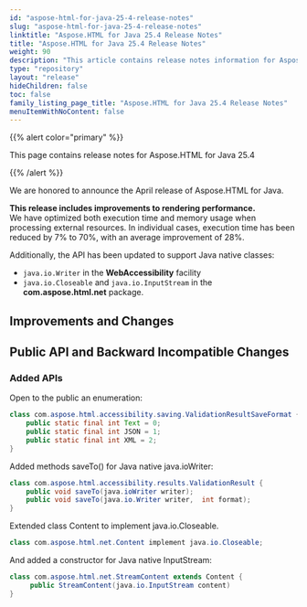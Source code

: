 ```yaml
---
id: "aspose-html-for-java-25-4-release-notes"
slug: "aspose-html-for-java-25-4-release-notes"
linktitle: "Aspose.HTML for Java 25.4 Release Notes"
title: "Aspose.HTML for Java 25.4 Release Notes"
weight: 90
description: "This article contains release notes information for Aspose.HTML for .Java 25.4."
type: "repository"
layout: "release"
hideChildren: false
toc: false
family_listing_page_title: "Aspose.HTML for Java 25.4 Release Notes"
menuItemWithNoContent: false
---
```


{{% alert color="primary" %}}

This page contains release notes for Aspose.HTML for Java 25.4

{{% /alert %}}

We are honored to announce the April release of Aspose.HTML for Java.

**This release includes improvements to rendering performance.**  
We have optimized both execution time and memory usage when processing external resources. 
In individual cases, execution time has been reduced by 7% to 70%, with an average improvement of 28%.

Additionally, the API has been updated to support Java native classes:
- `java.io.Writer` in the **WebAccessibility** facility
- `java.io.Closeable` and `java.io.InputStream` in the **com.aspose.html.net** package.

## **Improvements and Changes**

## **Public API and Backward Incompatible Changes**

### **Added APIs**

Open to the public an enumeration: 
```java
class com.aspose.html.accessibility.saving.ValidationResultSaveFormat {
    public static final int Text = 0;
    public static final int JSON = 1;
    public static final int XML = 2;
}
```

Added methods saveTo() for Java native java.ioWriter:
```java
class com.aspose.html.accessibility.results.ValidationResult {
    public void saveTo(java.ioWriter writer);
    public void saveTo(java.io.Writer writer,  int format);
}
```
Extended class Content to implement java.io.Closeable.
```java
class com.aspose.html.net.Content implement java.io.Closeable;
```

And added a constructor for Java  native InputStream:
```java
class com.aspose.html.net.StreamContent extends Content {
     public StreamContent(java.io.InputStream content)
}
```
